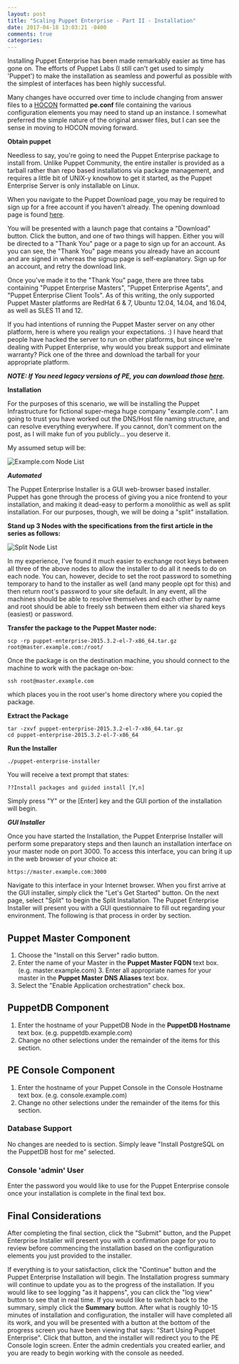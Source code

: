 ```yaml
---
layout: post
title: "Scaling Puppet Enterprise - Part II - Installation"
date: 2017-04-18 13:03:21 -0400
comments: true
categories: 
---
```

Installing Puppet Enterprise has been made remarkably easier as time has gone on. The efforts of Puppet Labs (I still can't get used to simply 'Puppet') to make the installation as seamless and powerful as possible with the simplest of interfaces has been highly successful. 

Many changes have occurred over time to include changing from answer files to a [HOCON](https://docs.puppet.com/pe/latest/config_hocon.html) formatted **pe.conf** file containing the various configuration elements you may need to stand up an instance. I somewhat preferred the simple nature of the original answer files, but I can see the sense in moving to HOCON moving forward.


**Obtain puppet**

Needless to say, you're going to need the Puppet Enterprise package to install from. Unlike Puppet Community, the entire installer is provided as a tarball rather than repo based installations via package management, and requires a little bit of UNIX-y knowhow to get it started, as the Puppet Enterprise Server is only installable on Linux.

When you navigate to the Puppet Download page, you may be required to sign up for a free account if you haven't already. The opening download page is found [here](https://puppet.com/download-puppet-enterprise).  

You will be presented with a launch page that contains a "Download" button.  Click the button, and one of two things will happen.  Either you will be directed to a "Thank You" page or a page to sign up for an account. As you can see, the "Thank You" page means you already have an account and are signed in whereas the signup page is self-explanatory. Sign up for an account, and retry the download link.

Once you've made it to the "Thank You" page, there are three tabs containing "Puppet Enterprise Masters", "Puppet Enterprise Agents", and "Puppet Enterprise Client Tools". As of this writing, the only supported Puppet Master platforms are RedHat 6 & 7, Ubuntu 12.04, 14.04, and 16.04, as well as SLES 11 and 12.

If you had intentions of running the Puppet Master server on any other platform, here is where you realign your expectations.  :)  I have heard that people have hacked the server to run on other platforms, but since we're dealing with Puppet Enterprise, why would you break support and eliminate warranty?  Pick one of the three and download the tarball for your appropriate platform.

***NOTE:  If You need legacy versions of PE, you can download those [here](https://puppetlabs.com/misc/pe-files/previous-releases).***

**Installation**

For the purposes of this scenario, we will be installing the Puppet Infrastructure for fictional super-mega huge company "example.com". I am going to trust you have worked out the DNS/Host file naming structure, and can resolve everything everywhere.  If you cannot, don't comment on the post, as I will make fun of you publicly... you deserve it.

My assumed setup will be:

![Example.com Node List](http://cvquesty.github.io/images/node_list_example_com.png)


***Automated***

The Puppet Enterprise Installer is a GUI web-browser based installer. Puppet has gone through the process of giving you a nice frontend to your installation, and making it dead-easy to perform a monolithic as well as split installation.  For our purposes, though, we will be doing a "split" installation.

**Stand up 3 Nodes with the specifications from the first article in the series as follows:**

![Split Node List](http://cvquesty.github.io/images/split_node_list.png)

In my experience, I've found it much easier to exchange root keys between all three of the above nodes to allow the installer to do all it needs to do on each node. You can, however, decide to set the root password to something temporary to hand to the installer as well (and many people opt for this) and then return root's password to your site default.  In any event, all the machines should be able to resolve themselves and each other by name and root should be able to freely ssh between them either via shared keys (easiest) or password.

**Transfer the package to the Puppet Master node:**

```
scp -rp puppet-enterprise-2015.3.2-el-7-x86_64.tar.gz root@master.example.com:/root/
```

Once the package is on the destination machine, you should connect to the machine to work with the package on-box:

```
ssh root@master.example.com
```

which places you in the root user's home directory where you copied the package.

**Extract the Package**

```
tar -zxvf puppet-enterprise-2015.3.2-el-7-x86_64.tar.gz 
cd puppet-enterprise-2015.3.2-el-7-x86_64
```

**Run the Installer**

```
./puppet-enterprise-installer
```

You will receive a text prompt that states:

```
??Install packages and guided install [Y,n]
```

Simply press "Y" or the [Enter] key and the GUI portion of the installation will begin.

***GUI Installer***

Once you have started the Installation, the Puppet Enterprise Installer will perform some preparatory steps and then launch an installation interface on your master node on port 3000. To access this interface, you can bring it up in the web browser of your choice at:

```
https://master.example.com:3000
```

Navigate to this interface in your Internet browser. When you first arrive at the GUI installer, simply click the "Let's Get Started" button. On the next page, select "Split" to begin the Split Installation.The Puppet Enterprise Installer will present you with a GUI questionnaire to fill out regarding your environment. The following is that process in order by section.

## Puppet Master Component

1. Choose the "Install on this Server" radio button.2. Enter the name of your Master in the **Puppet Master FQDN** text box. (e.g. master.example.com) 3. Enter all appropriate names for your master in the **Puppet Master DNS Aliases** text box.4. Select the "Enable Application orchestration" check box.## PuppetDB Component

1. Enter the hostname of your PuppetDB Node in the **PuppetDB Hostname** text box. (e.g. puppetdb.example.com) 
2. Change no other selections under the remainder of the items for this section.

## PE Console Component

1. Enter the hostname of your Puppet Console in the Console Hostname text box. (e.g. console.example.com) 
2. Change no other selections under the remainder of the items for this section.

### Database Support

No changes are needed to is section. Simply leave "Install PostgreSQL on the PuppetDB host for me" selected.

### Console 'admin' User

Enter the password you would like to use for the Puppet Enterprise console once your installation is complete in the final text box.

## Final Considerations

After completing the final section, click the "Submit" button, and the Puppet Enterprise Installer will present you with a confirmation page for you to review before commencing the installation based on the configuration elements you just provided to the installer.

If everything is to your satisfaction, click the "Continue" button and the Puppet Enterprise Installation will begin.The Installation progress summary will continue to update you as to the progress of the installation. If you would like to see logging "as it happens", you can click the "log view" button to see that in real time. If you would like to switch back to the summary, simply click the **Summary** button.After what is roughly 10-15 minutes of installation and configuration, the installer will have completed all its work, and you will be presented with a button at the bottom of the progress screen you have been viewing that says: "Start Using Puppet Enterprise".  Click that button, and the installer will redirect you to the PE Console login screen.  Enter the admin credentials you created earlier, and you are ready to begin working with the console as needed.